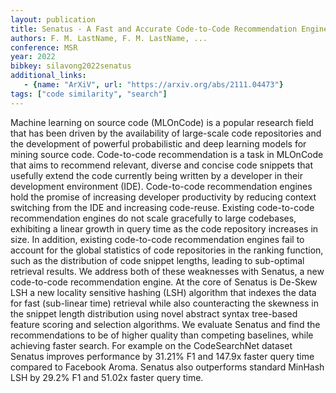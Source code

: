 ```yaml
---
layout: publication
title: Senatus - A Fast and Accurate Code-to-Code Recommendation Engine
authors: F. M. LastName, F. M. LastName, ...
conference: MSR
year: 2022
bibkey: silavong2022senatus
additional_links:
   - {name: "ArXiV", url: "https://arxiv.org/abs/2111.04473"}
tags: ["code similarity", "search"]
---
```

Machine learning on source code (MLOnCode) is a popular research field that has been driven by the availability of large-scale code repositories and the development of powerful probabilistic and deep learning models for mining source code. Code-to-code recommendation is a task in MLOnCode that aims to recommend relevant, diverse and concise code snippets that usefully extend the code currently being written by a developer in their development environment (IDE). Code-to-code recommendation engines hold the promise of increasing developer productivity by reducing context switching from the IDE and increasing code-reuse. Existing code-to-code recommendation engines do not scale gracefully to large codebases, exhibiting a linear growth in query time as the code repository increases in size. In addition, existing code-to-code recommendation engines fail to account for the global statistics of code repositories in the ranking function, such as the distribution of code snippet lengths, leading to sub-optimal retrieval results. We address both of these weaknesses with Senatus, a new code-to-code recommendation engine. At the core of Senatus is De-Skew LSH a new locality sensitive hashing (LSH) algorithm that indexes the data for fast (sub-linear time) retrieval while also counteracting the skewness in the snippet length distribution using novel abstract syntax tree-based feature scoring and selection algorithms. We evaluate Senatus and find the recommendations to be of higher quality than competing baselines, while achieving faster search. For example on the CodeSearchNet dataset Senatus improves performance by 31.21% F1 and  147.9x faster query time compared to Facebook Aroma. Senatus also outperforms standard MinHash LSH by 29.2% F1 and 51.02x faster query time. 
